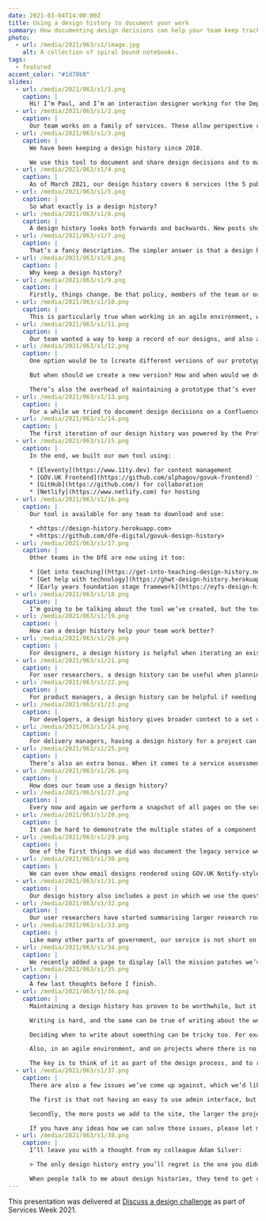 ```yaml
---
date: 2021-03-04T14:00:00Z
title: Using a design history to document your work
summary: How documenting design decisions can help your team keep track of how a service has developed over time.
photo:
  - url: /media/2021/063/s1/image.jpg
    alt: A collection of spiral bound notebooks.
tags:
  - featured
accent_color: "#1d70b8"
slides:
  - url: /media/2021/063/s1/1.png
    caption: |
      Hi! I’m Paul, and I’m an interaction designer working for the Department of Education in the Becoming a teacher team. Fun fact: today is the 2 year anniversary of me joining the team.
  - url: /media/2021/063/s1/2.png
    caption: |
      Our team works on a family of services. These allow perspective candidates to find teacher training courses before submit an application, and enable training providers to publish courses and then make decisions on the applications they receive.
  - url: /media/2021/063/s1/3.png
    caption: |
      We have been keeping a design history since 2018.

      We use this tool to document and share design decisions and to maintain a permanent record of how our services have developed over time.
  - url: /media/2021/063/s1/4.png
    caption: |
      As of March 2021, our design history covers 6 services (the 5 public-facing services plus an internal service used by support agents), and includes over 450 posts from 22 contributors.
  - url: /media/2021/063/s1/5.png
    caption: |
      So what exactly is a design history?
  - url: /media/2021/063/s1/6.png
    caption: |
      A design history looks both forwards and backwards. New posts show the team where a service is going, while older posts tell the story of how we got to where we are now.
  - url: /media/2021/063/s1/7.png
    caption: |
      That’s a fancy description. The simpler answer is that a design history is a blog with a design team committed to regularly posting about their work.
  - url: /media/2021/063/s1/8.png
    caption: |
      Why keep a design history?
  - url: /media/2021/063/s1/9.png
    caption: |
      Firstly, things change. Be that policy, members of the team or our understanding of the problem space and a service’s users etc.
  - url: /media/2021/063/s1/10.png
    caption: |
      This is particularly true when working in an agile environment, where things are constantly iterated. It can be hard to remember what things looked like, how they worked or why – and when – they changed.
  - url: /media/2021/063/s1/11.png
    caption: |
      Our team wanted a way to keep a record of our designs, and also a way to share them. We looked at a few different options.
  - url: /media/2021/063/s1/12.png
    caption: |
      One option would be to [create different versions of our prototype](https://designnotes.blog.gov.uk/2016/05/13/archiving-versions-of-a-prototype/).

      But when should we create a new version? How and when would we document smaller changes?

      There’s also the overhead of maintaining a prototype that’s ever growing in size.
  - url: /media/2021/063/s1/13.png
    caption: |
      For a while we tried to document design decisions on a Confluence wiki. However, as this was private it was difficult to share documents more widely. It was also quite limiting in terms of formatting options.
  - url: /media/2021/063/s1/14.png
    caption: |
      The first iteration of our design history was powered by the Prototype Kit. But the kit was not designed around the needs of content creation and curation. For example, it was hard to incorporate Markdown, tag posts and create an RSS feed.
  - url: /media/2021/063/s1/15.png
    caption: |
      In the end, we built our own tool using:

      * [Eleventy](https://www.11ty.dev) for content management
      * [GOV.UK Frontend](https://github.com/alphagov/govuk-frontend) for the design patterns
      * [GitHub](https://github.com/) for collaboration
      * [Netlify](https://www.netlify.com) for hosting
  - url: /media/2021/063/s1/16.png
    caption: |
      Our tool is available for any team to download and use:

      * <https://design-history.herokuapp.com>
      * <https://github.com/dfe-digital/govuk-design-history>
  - url: /media/2021/063/s1/17.png
    caption: |
      Other teams in the DfE are now using it too:

      * [Get into teaching](https://get-into-teaching-design-history.netlify.app/)
      * [Get help with technology](https://ghwt-design-history.herokuapp.com/)
      * [Early years foundation stage framework](https://eyfs-design-history.netlify.app/)
  - url: /media/2021/063/s1/18.png
    caption: |
      I’m going to be talking about the tool we’ve created, but the tool isn’t the important thing. The ideas I’m sharing today can be achieved with any blogging software, so use whatever tool works best for you and your team.
  - url: /media/2021/063/s1/19.png
    caption: |
      How can a design history help your team work better?
  - url: /media/2021/063/s1/20.png
    caption: |
      For designers, a design history is helpful when iterating an existing feature and you find yourself asking “why on Earth does it work like this”.
  - url: /media/2021/063/s1/21.png
    caption: |
      For user researchers, a design history can be useful when planning a research session, or when preparing a playback and needing to refer to previous findings.
  - url: /media/2021/063/s1/22.png
    caption: |
      For product managers, a design history can be helpful if needing to postpone the development of a feature. Having a design documented means it can be picked up again later.
  - url: /media/2021/063/s1/23.png
    caption: |
      For developers, a design history gives broader context to a set of changes to a particular feature. A post can document different user journeys and interaction states, both of which can be difficult to show in a prototype.
  - url: /media/2021/063/s1/24.png
    caption: |
      For delivery managers, having a design history for a project can be a useful resource when onboarding new team members.
  - url: /media/2021/063/s1/25.png
    caption: |
      There’s also an extra bonus. When it comes to a service assessment, being able to point to a design history with a collection of posts detailing an understanding user needs and design intents, the design section of an assessment can almost become a formality.
  - url: /media/2021/063/s1/26.png
    caption: |
      How does our team use a design history?
  - url: /media/2021/063/s1/27.png
    caption: |
      Every now and again we perform a snapshot of all pages on the service. This is useful as a fallback, as not every part of the site may have had an entry written about it. This way there’ll always be a screenshot of a page so you can see what it previously looked like.
  - url: /media/2021/063/s1/28.png
    caption: |
      It can be hard to demonstrate the multiple states of a component or page in a prototype, so this is one area in which having a design history can be really helpful.
  - url: /media/2021/063/s1/29.png
    caption: |
      One of the first things we did was document the legacy service we’re replacing. This is important as if we’re successful, this is something that will eventually disappear.
  - url: /media/2021/063/s1/30.png
    caption: |
      We can even show email designs rendered using GOV.UK Notify-style placeholders.
  - url: /media/2021/063/s1/31.png
    caption: |
      Our design history also includes a post in which we use the question protocol to list all the questions we ask, and why we ask them.
  - url: /media/2021/063/s1/32.png
    caption: |
      Our user researchers have started summarising larger research rounds and their findings in greater depth.
  - url: /media/2021/063/s1/33.png
    caption: |
      Like many other parts of government, our service is not short on acronyms. One of the most useful pages on our design history is the glossary, which has proven popular with new starters.
  - url: /media/2021/063/s1/34.png
    caption: |
      We recently added a page to display [all the mission patches we’ve designed](https://bat-design-history.netlify.app/mission-patches/).
  - url: /media/2021/063/s1/35.png
    caption: |
      A few last thoughts before I finish.
  - url: /media/2021/063/s1/36.png
    caption: |
      Maintaining a design history has proven to be worthwhile, but it’s not without its challenges.

      Writing is hard, and the same can be true of writing about the work you have done.

      Deciding when to write about something can be tricky too. For example, I’m never quite sure if I should write about a feature after it’s been designed or once it has been tested.

      Also, in an agile environment, and on projects where there is no shortage of work to be done, it can be difficult to find time to sit down and write an entry.

      The key is to think of it as part of the design process, and to remember the value it may provide later.
  - url: /media/2021/063/s1/37.png
    caption: |
      There are also a few issues we’ve come up against, which we’d like to solve in future updates to the tool.

      The first is that not having an easy to use admin interface, but relying on contributions via GitHub, has been a barrier to entry for the less technically savvy members of our team.

      Secondly, the more posts we add to the site, the larger the project can becomes. If you have lots of images, this can mean new users have to download a huge amount of data before they can start adding their own posts.

      If you have any ideas how we can solve these issues, please let me know.
  - url: /media/2021/063/s1/38.png
    caption: |
      I’ll leave you with a thought from my colleague Adam Silver:

      > The only design history entry you’ll regret is the one you didn’t write.

      When people talk to me about design histories, they tend to get caught up thinking about when to write post or how to structure them. It’s certainly worth thinking about how you want to use a design history, but don’t let that prevent you from posting anything at all.
---
```


This presentation was delivered at [Discuss a design challenge][1] as part of Services Week 2021.

[1]: /2021/063/e1/discuss_a_design_challenge/
